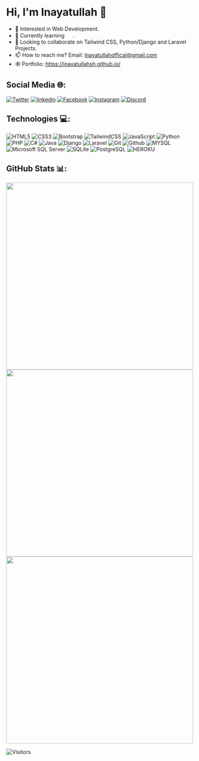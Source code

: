 # Hi, I'm Inayatullah 👋️
- 👀 Interested in Web Development.
- 🌱 Currently learning <img src="https://user-images.githubusercontent.com/47157614/226128027-03ab7aac-cc2d-44e5-ad9f-336cb4419774.svg" style="width: 15px; height: 15" />
.
- 💞️ Looking to collaborate on Tailwind CSS, Python/Django and Laravel Projects.
- 📫 How to reach me? Email: Inayatullahoffical@gmail.com
- 🕸️ Portfolio: https://inayatullahsh.github.io/

## Social Media 🌐:
[![Twitter](https://img.shields.io/badge/-Twitter-1da1f2?logo=twitter&logoColor=white&style=flat)](https://twitter.com/IUShinwari)
[![linkedin](https://img.shields.io/badge/-LinkedIn-0A66C2?logo=linkedin&logoColor=white&style=flat)](https://www.linkedin.com/in/inayatullah-shinwari-9ba0511bb/)
[![Facebook](https://img.shields.io/badge/-Facebook-1877F2?logo=facebook&logoColor=white&style=flat)](https://www.facebook.com/profile.php?id=100050628697679)
[![Instagram](https://img.shields.io/badge/-Instagram-E4405F?logo=Instagram&logoColor=white&style=flat)](https://discordapp.com/users/740145632655704074)
[![Discord](https://img.shields.io/badge/-Discord-5865F2?logo=Discord&logoColor=white&style=flat)](https://discordapp.com/users/740145632655704074)

## Technologies 💻:
<p float="left">
<img src="https://img.shields.io/badge/-html5-E34F26?logo=HTML5&logoColor=white&style=for-the-badge" alt="HTML5"/>
<img src="https://img.shields.io/badge/-CSS3-1572B6?logo=CSS3&logoColor=white&style=for-the-badge" alt="CSS3"/>
<img src="https://img.shields.io/badge/-BOOTSTRAP-7952B3?logo=Bootstrap&logoColor=white&style=for-the-badge" alt="Bootstrap"/>
<img src="https://img.shields.io/badge/-Tailwind%20CSS-06B6D4?logo=TailwindCSS&logoColor=white&style=for-the-badge" alt="TailwindCSS">
<img src="https://img.shields.io/badge/-JavaScript-000?logo=JavaScript&logoColor=F7DFF1E&style=for-the-badge" alt="JavaScript"/>
<img src="https://img.shields.io/badge/-Python-3776ab?logo=Python&logoColor=white&style=for-the-badge" alt="Python"/>
<img src="https://img.shields.io/badge/-PHP-777bb4?logo=PHP&logoColor=white&style=for-the-badge" alt="PHP"/>
<img src="https://img.shields.io/badge/-C_sharp-003b57?logo=Java&logoColor=white&style=for-the-badge" alt="C#"/>
<img src="https://img.shields.io/badge/-Java-ff2d20?logo=Java&logoColor=white&style=for-the-badge" alt="Java"/>
<img src="https://img.shields.io/badge/-Django-092e20?logo=Django&logoColor=white&style=for-the-badge" alt="Django"/>
<img src="https://img.shields.io/badge/-Laravel-ff2d20?logo=Laravel&logoColor=white&style=for-the-badge" alt="Laravel"/>
<img src="https://img.shields.io/badge/-Git-f05032?logo=Git&logoColor=white&style=for-the-badge" alt="Git"/>
<img src="https://img.shields.io/badge/-github-181717?logo=Github&logoColor=white&style=for-the-badge" alt="Github"/>
<img src="https://img.shields.io/badge/-MYSQL-4479a7?logo=MYSQL&logoColor=white&style=for-the-badge" alt="MYSQL"/>
<img src="https://img.shields.io/badge/-SQL%20Server-CC2927?logo=microsoftsqlserver&logoColor=white&style=for-the-badge" alt="Microsoft SQL Server"/>
<img src="https://img.shields.io/badge/-sqlite-003b57?logo=SQLite&logoColor=white&style=for-the-badge" alt="SQLite"/>
<img src="https://img.shields.io/badge/-Postgresql-4169e1?logo=postgresql&logoColor=white&style=for-the-badge" alt="PostgreSQL"/>
<img src="https://img.shields.io/badge/-Heroku-430098?logo=Heroku&logoColor=white&style=for-the-badge" alt="HEROKU"/>
</p>

## GitHub Stats 📊:

<img src="https://github-readme-stats.vercel.app/api?username=Inayatullahsh&theme=algolia&show_icons=true&hide_border=true&include_all_commits=true&count_private=true" width="500">


<img src="https://github-readme-streak-stats.herokuapp.com?user=Inayatullahsh&theme=algolia&show_icons=true&hide_border=true" width="500">

<img src="https://github-readme-stats.vercel.app/api/top-langs/?username=Inayatullahsh&theme=algolia&show_icons=true&hide_border=true&include_all_commits=true&count_private=true&layout=compact" width="500">

![Visitors](https://api.visitorbadge.io/api/visitors?path=https%3A%2F%2Fgithub.com%2FInayatullahsh%2FInayatullahsh&label=Count%20Page%20Visitors&countColor=%23263759)

<!---
Inayat-Ullah-Khan/Inayat-Ullah-Khan is a ✨ special ✨ repository because its `README.md` (this file) appears on your GitHub profile.
You can click the Preview link to take a look at your changes.
--->
